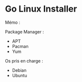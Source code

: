# Go Linux Installer

Mémo :

Package Manager :
- APT
- Pacman
- Yum

Os pris en charge :
- Debian
- Ubuntu
